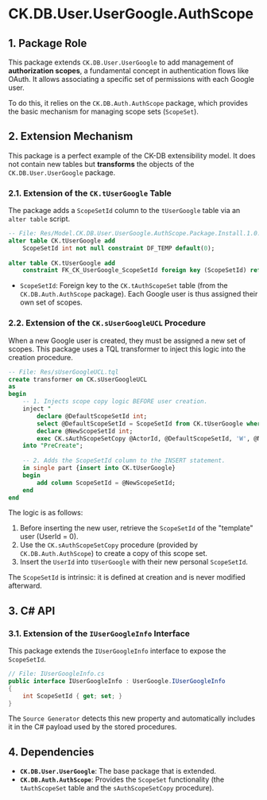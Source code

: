 # CK.DB.User.UserGoogle.AuthScope

## 1. Package Role

This package extends `CK.DB.User.UserGoogle` to add management of **authorization scopes**, a fundamental concept in authentication flows like OAuth. It allows associating a specific set of permissions with each Google user.

To do this, it relies on the `CK.DB.Auth.AuthScope` package, which provides the basic mechanism for managing scope sets (`ScopeSet`).

## 2. Extension Mechanism

This package is a perfect example of the CK-DB extensibility model. It does not contain new tables but **transforms** the objects of the `CK.DB.User.UserGoogle` package.

### 2.1. Extension of the `CK.tUserGoogle` Table

The package adds a `ScopeSetId` column to the `tUserGoogle` table via an `alter table` script.

```sql
-- File: Res/Model.CK.DB.User.UserGoogle.AuthScope.Package.Install.1.0.0.sql
alter table CK.tUserGoogle add
	ScopeSetId int not null constraint DF_TEMP default(0);
	 
alter table CK.tUserGoogle add
	constraint FK_CK_UserGoogle_ScopeSetId foreign key (ScopeSetId) references CK.tAuthScopeSet(ScopeSetId);
```
-   `ScopeSetId`: Foreign key to the `CK.tAuthScopeSet` table (from the `CK.DB.Auth.AuthScope` package). Each Google user is thus assigned their own set of scopes.

### 2.2. Extension of the `CK.sUserGoogleUCL` Procedure

When a new Google user is created, they must be assigned a new set of scopes. This package uses a TQL transformer to inject this logic into the creation procedure.

```sql
-- File: Res/sUserGoogleUCL.tql
create transformer on CK.sUserGoogleUCL
as
begin
	-- 1. Injects scope copy logic BEFORE user creation.
	inject "
		declare @DefaultScopeSetId int;
		select @DefaultScopeSetId = ScopeSetId from CK.tUserGoogle where UserId = 0;
		declare @NewScopeSetId int;
		exec CK.sAuthScopeSetCopy @ActorId, @DefaultScopeSetId, 'W', @NewScopeSetId output;"
	into "PreCreate";
		
	-- 2. Adds the ScopeSetId column to the INSERT statement.
	in single part {insert into CK.tUserGoogle}
	begin
		add column ScopeSetId = @NewScopeSetId;
	end
end
```
The logic is as follows:
1.  Before inserting the new user, retrieve the `ScopeSetId` of the "template" user (UserId = 0).
2.  Use the `CK.sAuthScopeSetCopy` procedure (provided by `CK.DB.Auth.AuthScope`) to create a copy of this scope set.
3.  Insert the `UserId` into `tUserGoogle` with their new personal `ScopeSetId`.

The `ScopeSetId` is intrinsic: it is defined at creation and is never modified afterward.

## 3. C# API

### 3.1. Extension of the `IUserGoogleInfo` Interface

This package extends the `IUserGoogleInfo` interface to expose the `ScopeSetId`.

```csharp
// File: IUserGoogleInfo.cs
public interface IUserGoogleInfo : UserGoogle.IUserGoogleInfo
{
    int ScopeSetId { get; set; }
}
```
The `Source Generator` detects this new property and automatically includes it in the C# payload used by the stored procedures.

## 4. Dependencies

-   **`CK.DB.User.UserGoogle`**: The base package that is extended.
-   **`CK.DB.Auth.AuthScope`**: Provides the `ScopeSet` functionality (the `tAuthScopeSet` table and the `sAuthScopeSetCopy` procedure).